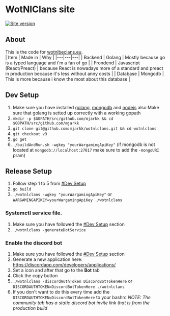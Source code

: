 # WotNlClans site
[![Site version](https://img.shields.io/badge/Site%20version-V3-blue.svg)](https://wotnlclans.unknownclouds.com/)

## About
This is the code for [wotnlbeclans.eu](https://wotnlbeclans.eu/).  
| Item | Made in | Why |
|---|---|---|
| Backend | Golang | Mostly because go is a typed language and i'm a fan of go |
| Frondend | Javascript (React/Preact) | because React is nowadays more of a standard and preact in production because it's less without anny costs  |
| Database | Mongodb | This is more because i know the most about this database |

## Dev Setup
1. Make sure you have installed [golang](https://golang.org/doc/install), [mongodb](https://docs.mongodb.com/manual/installation/) and [nodejs](https://nodejs.org/en/) also Make sure that golang is setted up correctly with a working gopath
2. `mkdir -p $GOPATH/src/github.com/mjarkk && cd $GOPATH/src/github.com/mjarkk`
3. `git clone git@github.com:mjarkk/wotnlclans.git && cd wotnlclans`
4. `git checkout v3`
5. `go get`
6. `./buildAndRun.sh -wgkey "yourWargamingApiKey"` (if mongodb is not located at `mongodb://localhost:27017` make sure to add the `-mongoURI` pram)

## Release Setup
1. Follow step 1 to 5 from [#Dev Setup](#Dev%20Setup)
2. `go build`
3. `./wotnlclans -wgkey "yourWargamingApiKey"` or `WARGAMINGAPIKEY=yourWargamingApiKey ./wotnlclans`

### Systemctl service file.
1. Make sure you have followed the [#Dev Setup](#Release%20Setup) section
2. `./wotnlclans -generateDotService`

### Enable the discord bot
1. Make sure you have followed the [#Dev Setup](#Release%20Setup) section
2. Generate a new application here: https://discordapp.com/developers/applications/
3. Set a icon and after that go to the **Bot** tab
4. Click the copy button
5. `./wotnlclans -discordAuthToken DiscordBotTokenHere` or `DISCORDAUTHTOKEN=DiscordBotTokenHere ./wotnlclans`
6. If you don't want to do this every time add the `DISCORDAUTHTOKEN=DiscordBotTokenHere` to your bashrc
*NOTE: The community tab has a static discord bot invite link that is from the production build*
